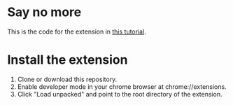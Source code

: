# Say no more
This is the code for the extension in [this tutorial](https://blog.shahednasser.com/chrome-extension-tutorial-replace-images-in-any-website-with-pikachu/).

# Install the extension
1. Clone or download this repository.
2. Enable developer mode in your chrome browser at chrome://extensions.
3. Click "Load unpacked" and point to the root directory of the extension.
